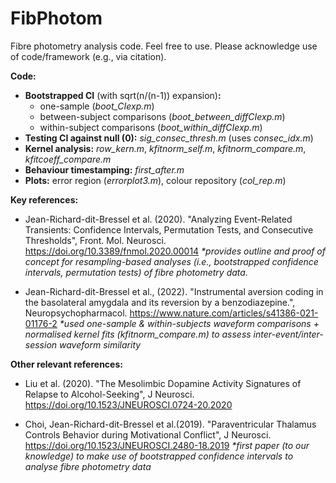 # FibPhotom

Fibre photometry analysis code. Feel free to use. Please acknowledge use of code/framework (e.g., via citation).

**Code:**
- **Bootstrapped CI** (with sqrt(n/(n-1)) expansion)**:**
  - one-sample (_boot_CIexp.m_)
  - between-subject comparisons (_boot_between_diffCIexp.m_)
  - within-subject comparisons (_boot_within_diffCIexp.m_)
- **Testing CI against null (0):** _sig_consec_thresh.m_ (uses _consec_idx.m_)
- **Kernel analysis:** _row_kern.m_, _kfitnorm_self.m_, _kfitnorm_compare.m_, _kfitcoeff_compare.m_
- **Behaviour timestamping:** _first_after.m_
- **Plots:** error region (_errorplot3.m_), colour repository (_col_rep.m_)


**Key references:**

- Jean-Richard-dit-Bressel et al. (2020). "Analyzing Event-Related Transients: Confidence Intervals, Permutation Tests, and Consecutive Thresholds", Front. Mol. Neurosci. https://doi.org/10.3389/fnmol.2020.00014
 _*provides outline and proof of concept for resampling-based analyses (i.e., bootstrapped confidence intervals, permutation tests) of fibre photometry data._

- Jean-Richard-dit-Bressel et al., (2022). "Instrumental aversion coding in the basolateral amygdala and its reversion by a benzodiazepine.", Neuropsychopharmacol. https://www.nature.com/articles/s41386-021-01176-2
 _*used one-sample & within-subjects waveform comparisons + normalised kernel fits (kfitnorm_compare.m) to assess inter-event/inter-session waveform similarity_


**Other relevant references:**

- Liu et al. (2020). "The Mesolimbic Dopamine Activity Signatures of Relapse to Alcohol-Seeking", J Neurosci. https://doi.org/10.1523/JNEUROSCI.0724-20.2020

- Choi, Jean-Richard-dit-Bressel et al.(2019). "Paraventricular Thalamus Controls Behavior during Motivational Conflict", J Neurosci. https://doi.org/10.1523/JNEUROSCI.2480-18.2019
 _*first paper (to our knowledge) to make use of bootstrapped confidence intervals to analyse fibre photometry data_
